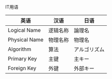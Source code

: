 IT用语

| 英语          | 汉语     | 日语         |
| ------------- | -------- | ------------ |
| Logical Name  | 逻辑名称 | 論理名       |
| Physical Name | 物理名称 | 物理名       |
| Algorithm     | 算法     | アルゴリズム |
| Primary Key   | 主键     | 主キー       |
| Foreign Key   | 外键     | 外部キー     |

